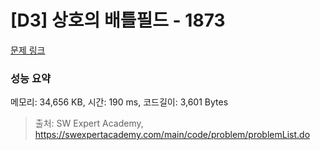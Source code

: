 # [D3] 상호의 배틀필드 - 1873 

[문제 링크](https://swexpertacademy.com/main/code/problem/problemDetail.do?contestProbId=AV5LyE7KD2ADFAXc) 

### 성능 요약

메모리: 34,656 KB, 시간: 190 ms, 코드길이: 3,601 Bytes



> 출처: SW Expert Academy, https://swexpertacademy.com/main/code/problem/problemList.do